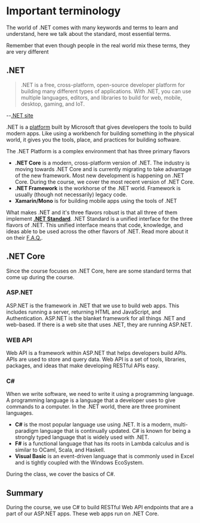 # Important terminology

The world of .NET comes with many keywords and terms to learn and understand, here we talk about the standard, most essential terms.

Remember that even though people in the real world mix these terms, they are very different

## .NET

> .NET is a free, cross-platform, open-source developer platform for building many different types of applications. With .NET, you can use multiple languages, editors, and libraries to build for web, mobile, desktop, gaming, and IoT.

--[.NET site](https://dotnet.microsoft.com/learn/dotnet/what-is-dotnet)

.NET is a [platform](https://en.wikipedia.org/wiki/Computing_platform) built by Microsoft that gives developers the tools to build modern apps. Like using a workbench for building something in the physical world, it gives you the tools, place, and practices for building software.

The .NET Platform is a complex environment that has three primary flavors

- **.NET Core** is a modern, cross-platform version of .NET. The industry is moving towards .NET Core and is currently migrating to take advantage of the new framework. Most new development is happening on .NET Core. During the course, we cover the most recent version of .NET Core.
- **.NET Framework** is the workhorse of the .NET world. Framework is usually (though not necessarily) legacy code.
- **Xamarin/Mono** is for building mobile apps using the tools of .NET

What makes .NET and it's three flavors robust is that all three of them implement [**.NET Standard**](https://github.com/dotnet/standard/blob/master/docs/faq.md). .NET Standard is a unified interface for the three flavors of .NET. This unified interface means that code, knowledge, and ideas able to be used across the other flavors of .NET. Read more about it on their [F.A.Q.](https://github.com/dotnet/standard/blob/master/docs/faq.md).

## .NET Core

Since the course focuses on .NET Core, here are some standard terms that come up during the course.

### ASP.NET

ASP.NET is the framework in .NET that we use to build web apps. This includes running a server, returning HTML and JavaScript, and Authentication. ASP.NET is the blanket framework for all things .NET and web-based. If there is a web site that uses .NET, they are running ASP.NET.

### WEB API

Web API is a framework within ASP.NET that helps developers build APIs. APIs are used to store and query data. Web API is a set of tools, libraries, packages, and ideas that make developing RESTful APIs easy.

### C&#35;

When we write software, we need to write it using a programming language. A programming language is a language that a developer uses to give commands to a computer. In the .NET world, there are three prominent languages.

- **C#** is the most popular language use using .NET. It is a modern, multi-paradigm language that is continually updated. C# is known for being a strongly typed language that is widely used with .NET.
- **F#** is a functional language that has its roots in Lambda calculus and is similar to OCaml, Scala, and Haskell.
- **Visual Basic** is an event-driven language that is commonly used in Excel and is tightly coupled with the Windows EcoSystem.

During the class, we cover the basics of C#.

## Summary

During the course, we use C# to build RESTful Web API endpoints that are a part of our ASP.NET apps. These web apps run on .NET Core.
